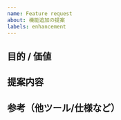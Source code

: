 ```yaml
---
name: Feature request
about: 機能追加の提案
labels: enhancement
---
```


## 目的 / 価値

## 提案内容

## 参考（他ツール/仕様など）

